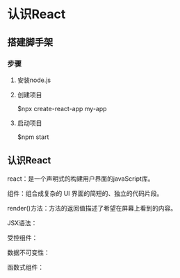# 认识React

## 搭建脚手架

### 步骤

1. 安装node.js

2. 创建项目

   $npx create-react-app my-app

3. 启动项目

   $npm start

## 认识React

react：是一个声明式的构建用户界面的javaScript库。

组件：组合成复杂的 UI 界面的简短的、独立的代码片段。

render()方法：方法的返回值描述了希望在屏幕上看到的内容。

JSX语法：

受控组件：

数据不可变性：

函数式组件：